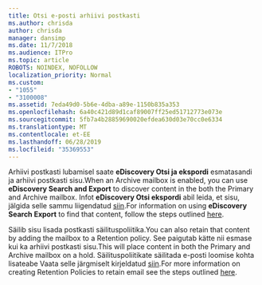```yaml
---
title: Otsi e-posti arhiivi postkasti
ms.author: chrisda
author: chrisda
manager: dansimp
ms.date: 11/7/2018
ms.audience: ITPro
ms.topic: article
ROBOTS: NOINDEX, NOFOLLOW
localization_priority: Normal
ms.custom:
- "1055"
- "3100008"
ms.assetid: 7eda49d0-5b6e-4dba-a89e-1150b835a353
ms.openlocfilehash: 6a40c421d89d1caf89007ff25ed51712773e073e
ms.sourcegitcommit: 5fb7a4b28859690020efdea630d03e70cc0e6334
ms.translationtype: MT
ms.contentlocale: et-EE
ms.lasthandoff: 06/28/2019
ms.locfileid: "35369553"
---
```

<span data-ttu-id="3ba3c-102">Arhiivi postkasti lubamisel saate **eDiscovery Otsi ja ekspordi** esmatasandi ja arhiivi postkasti sisu.</span><span class="sxs-lookup"><span data-stu-id="3ba3c-102">When an Archive mailbox is enabled, you can use **eDiscovery Search and Export** to discover content in the both the Primary and Archive mailbox.</span></span> <span data-ttu-id="3ba3c-103">Infot **eDiscovery Otsi ekspordi** abil leida, et sisu, jälgida selle sammu liigendatud [siin](https://docs.microsoft.com/office365/securitycompliance/export-search-results).</span><span class="sxs-lookup"><span data-stu-id="3ba3c-103">For information on using **eDiscovery Search Export** to find that content, follow the steps outlined [here](https://docs.microsoft.com/office365/securitycompliance/export-search-results).</span></span>
  
<span data-ttu-id="3ba3c-104">Säilib sisu lisada postkasti säilituspoliitika.</span><span class="sxs-lookup"><span data-stu-id="3ba3c-104">You can also retain that content by adding the mailbox to a Retention policy.</span></span> <span data-ttu-id="3ba3c-105">See paigutab kätte nii esmase kui ka arhiivi postkasti sisu.</span><span class="sxs-lookup"><span data-stu-id="3ba3c-105">This will place content in both the Primary and Archive mailbox on a hold.</span></span> <span data-ttu-id="3ba3c-106">Säilituspoliitikate säilitada e-posti loomise kohta lisateabe Vaata selle järgmiselt kirjeldatud [siin](https://docs.microsoft.com/Office365/securitycompliance/retention-policies).</span><span class="sxs-lookup"><span data-stu-id="3ba3c-106">For more information on creating Retention Policies to retain email see the steps outlined [here](https://docs.microsoft.com/Office365/securitycompliance/retention-policies).</span></span>
  